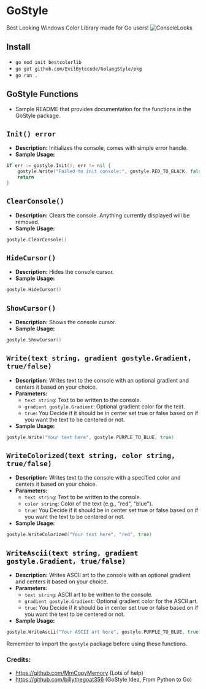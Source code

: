 # GoStyle
Best Looking Windows Color Library made for Go users!
![ConsoleLooks](https://github.com/EvilBytecode/GolangStyle/assets/151552809/d1bb0610-2c74-4049-b37e-797fb5c4d345)

## Install
- ```go mod init bestcolorlib```
- ```go get github.com/EvilBytecode/GolangStyle/pkg```
- ```go run .```

## GoStyle Functions

- Sample README that provides documentation for the functions in the GoStyle package.
## `Init() error`

- **Description:** Initializes the console, comes with simple error handle.
- **Sample Usage:** 
```go
if err := gostyle.Init(); err != nil {
    gostyle.Write("Failed to init console:", gostyle.RED_TO_BLACK, false)
    return
}
```

## `ClearConsole()`

- **Description:** Clears the console. Anything currently displayed will be removed.
- **Sample Usage:** 
```go
gostyle.ClearConsole()
```

## `HideCursor()`

- **Description:** Hides the console cursor.
- **Sample Usage:** 
```go
gostyle.HideCursor()
```

## `ShowCursor()`

- **Description:** Shows the console cursor.
- **Sample Usage:** 
```go
gostyle.ShowCursor()
```

## `Write(text string, gradient gostyle.Gradient, true/false)`

- **Description:** Writes text to the console with an optional gradient and centers it based on your choice.
- **Parameters:**
  - `text string`: Text to be written to the console.
  - `gradient gostyle.Gradient`: Optional gradient color for the text.
  - `true`: You Decide if it should be in center set true or false based on if you want the text to be centered or not.
- **Sample Usage:** 
```go
gostyle.Write("Your text here", gostyle.PURPLE_TO_BLUE, true)
```

## `WriteColorized(text string, color string, true/false)`

- **Description:** Writes text to the console with a specified color and centers it based on your choice.
- **Parameters:**
  - `text string`: Text to be written to the console.
  - `color string`: Color of the text (e.g., "red", "blue").
  - `true`: You Decide if it should be in center set true or false based on if you want the text to be centered or not.
- **Sample Usage:** 
```go
gostyle.WriteColorized("Your text here", "red", true)
```

## `WriteAscii(text string, gradient gostyle.Gradient, true/false)`

- **Description:** Writes ASCII art to the console with an optional gradient and centers it based on your choice.
- **Parameters:**
  - `text string`: ASCII art to be written to the console.
  - `gradient gostyle.Gradient`: Optional gradient color for the ASCII art.
  - `true`: You Decide if it should be in center set true or false based on if you want the text to be centered or not.
- **Sample Usage:** 
```go
gostyle.WriteAscii("Your ASCII art here", gostyle.PURPLE_TO_BLUE, true)
```

Remember to import the `gostyle` package before using these functions.

### Credits:
- https://github.com/MmCopyMemory (Lots of help)
- https://github.com/billythegoat356 (GoStyle Idea, From Python to Go)
